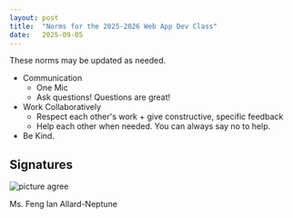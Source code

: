 ```yaml
---
layout: post
title:  "Norms for the 2025-2026 Web App Dev Class"
date:   2025-09-05
---
```


These norms may be updated as needed.

- Communication
  - One Mic
  - Ask questions! Questions are great!
- Work Collaboratively
  - Respect each other's work + give constructive, specific feedback
  - Help each other when needed. You can always say no to help.
- Be Kind.

## Signatures

![picture agree](https://www.memesmonkey.com/images/memesmonkey/fd/fd96a62848df4b976625b39a9689f528.jpeg)

Ms. Feng
Ian Allard-Neptune